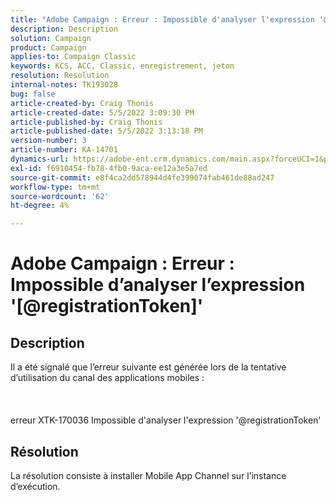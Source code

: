 ```yaml
---
title: "Adobe Campaign : Erreur : Impossible d'analyser l'expression '@registrationToken'"
description: Description
solution: Campaign
product: Campaign
applies-to: Campaign Classic
keywords: KCS, ACC, Classic, enregistrement, jeton
resolution: Resolution
internal-notes: TK193028
bug: false
article-created-by: Craig Thonis
article-created-date: 5/5/2022 3:09:30 PM
article-published-by: Craig Thonis
article-published-date: 5/5/2022 3:13:18 PM
version-number: 3
article-number: KA-14701
dynamics-url: https://adobe-ent.crm.dynamics.com/main.aspx?forceUCI=1&pagetype=entityrecord&etn=knowledgearticle&id=e3a3c358-85cc-ec11-a7b5-6045bd00d995
exl-id: f6910454-fb78-4fb0-9aca-ee12a3e5a7ed
source-git-commit: e8f4ca2dd578944d4fe399074fab461de88ad247
workflow-type: tm+mt
source-wordcount: '62'
ht-degree: 4%

---
```


# Adobe Campaign : Erreur : Impossible d’analyser l’expression &#39;[@registrationToken]&#39;

## Description

Il a été signalé que l’erreur suivante est générée lors de la tentative d’utilisation du canal des applications mobiles :<br><br> <br><br>erreur XTK-170036 Impossible d&#39;analyser l&#39;expression &#39;@registrationToken&#39;

## Résolution


La résolution consiste à installer Mobile App Channel sur l’instance d’exécution.

